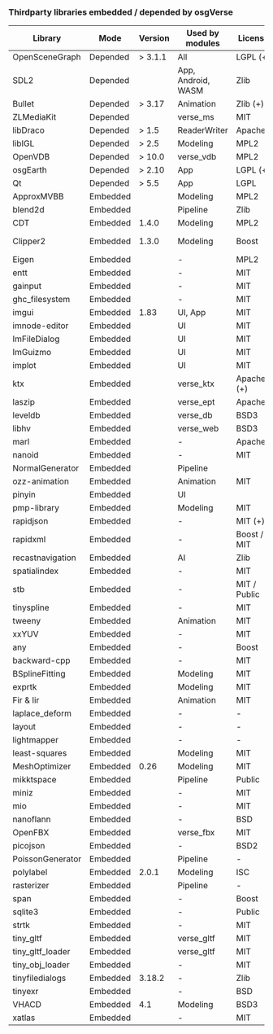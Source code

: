 ### Thirdparty libraries embedded / depended by osgVerse
| Library          | Mode     | Version   | Used by modules    | License      | Website |
|------------------|----------|-----------|--------------------|--------------|---------|
| OpenSceneGraph   | Depended | > 3.1.1   | All                | LGPL (+)     | https://github.com/openscenegraph/OpenSceneGraph |
| SDL2             | Depended |           | App, Android, WASM | Zlib         | https://github.com/libsdl-org/SDL |
| Bullet           | Depended | > 3.17    | Animation          | Zlib (+)     | https://github.com/bulletphysics/bullet3 |
| ZLMediaKit       | Depended |           | verse_ms           | MIT          | https://github.com/ZLMediaKit/ZLMediaKit |
| libDraco         | Depended | > 1.5     | ReaderWriter       | Apache2      | https://github.com/google/draco |
| libIGL           | Depended | > 2.5     | Modeling           | MPL2         | https://github.com/libigl/libigl |
| OpenVDB          | Depended | > 10.0    | verse_vdb          | MPL2         | https://github.com/AcademySoftwareFoundation/openvdb |
| osgEarth         | Depended | > 2.10    | App                | LGPL (+)     | https://github.com/gwaldron/osgearth |
| Qt               | Depended | > 5.5     | App                | LGPL         | |
| ApproxMVBB       | Embedded |           | Modeling           | MPL2         | https://github.com/gabyx/ApproxMVBB |
| blend2d          | Embedded |           | Pipeline           | Zlib         | https://github.com/blend2d/blend2d |
| CDT              | Embedded | 1.4.0     | Modeling           | MPL2         | https://github.com/artem-ogre/CDT |
| Clipper2         | Embedded | 1.3.0     | Modeling           | Boost        | https://github.com/collmot/Clipper2/tree/feat/cpp11-support |
| Eigen            | Embedded |           | -                  | MPL2         | https://gitlab.com/libeigen/eigen |
| entt             | Embedded |           | -                  | MIT          | https://github.com/skypjack/entt |
| gainput          | Embedded |           | -                  | MIT          | https://github.com/jkuhlmann/gainput |
| ghc_filesystem   | Embedded |           | -                  | MIT          | https://github.com/gulrak/filesystem |
| imgui            | Embedded | 1.83      | UI, App            | MIT          | https://github.com/ocornut/imgui |
| imnode-editor    | Embedded |           | UI                 | MIT          | https://github.com/thedmd/imgui-node-editor |
| ImFileDialog     | Embedded |           | UI                 | MIT          | https://github.com/dfranx/ImFileDialog |
| ImGuizmo         | Embedded |           | UI                 | MIT          | https://github.com/CedricGuillemet/ImGuizmo |
| implot           | Embedded |           | UI                 | MIT          | https://github.com/epezent/implot |
| ktx              | Embedded |           | verse_ktx          | Apache2 (+)  | https://github.com/KhronosGroup/KTX-Software |
| laszip           | Embedded |           | verse_ept          | Apache2      | https://github.com/LASzip/LASzip |
| leveldb          | Embedded |           | verse_db           | BSD3         | https://github.com/google/leveldb |
| libhv            | Embedded |           | verse_web          | BSD3         | https://github.com/ithewei/libhv |
| marl             | Embedded |           | -                  | Apache2      | https://github.com/google/marl |
| nanoid           | Embedded |           | -                  | MIT          | https://github.com/mcmikecreations/nanoid_cpp |
| NormalGenerator  | Embedded |           | Pipeline           |              | |
| ozz-animation    | Embedded |           | Animation          | MIT          | https://github.com/guillaumeblanc/ozz-animation |
| pinyin           | Embedded |           | UI                 |              | |
| pmp-library      | Embedded |           | Modeling           | MIT          | https://github.com/pmp-library/pmp-library |
| rapidjson        | Embedded |           | -                  | MIT (+)      | https://github.com/Tencent/rapidjson |
| rapidxml         | Embedded |           | -                  | Boost / MIT  | https://rapidxml.sourceforge.net/ |
| recastnavigation | Embedded |           | AI                 | Zlib         | https://github.com/recastnavigation/recastnavigation |
| spatialindex     | Embedded |           | -                  | MIT          | https://github.com/libspatialindex/libspatialindex |
| stb              | Embedded |           | -                  | MIT / Public | https://github.com/nothings/stb |
| tinyspline       | Embedded |           | -                  | MIT          | https://github.com/msteinbeck/tinyspline |
| tweeny           | Embedded |           | Animation          | MIT          | https://github.com/mobius3/tweeny |
| xxYUV            | Embedded |           | -                  | MIT          | https://github.com/metarutaiga/xxYUV |
| any              | Embedded |           | -                  | Boost        | https://github.com/thelink2012/any |
| backward-cpp     | Embedded |           | -                  | MIT          | https://github.com/bombela/backward-cpp |
| BSplineFitting   | Embedded |           | Modeling           | MIT          | https://github.com/QianZheng/BSplineFitting/tree/master |
| exprtk           | Embedded |           | Modeling           | MIT          | https://github.com/ArashPartow/exprtk |
| Fir & Iir        | Embedded |           | Animation          | MIT          | https://github.com/berndporr |
| laplace_deform   | Embedded |           | -                  | -            | |
| layout           | Embedded |           | -                  | -            | |
| lightmapper      | Embedded |           | -                  | -            | https://github.com/ands/lightmapper |
| least-squares    | Embedded |           | Modeling           | MIT          | https://github.com/Rookfighter/least-squares-cpp |
| MeshOptimizer    | Embedded | 0.26      | Modeling           | MIT          | https://github.com/zeux/meshoptimizer |
| mikktspace       | Embedded |           | Pipeline           | Public       | https://github.com/mmikk/MikkTSpace |
| miniz            | Embedded |           | -                  | MIT          | https://github.com/richgel999/miniz |
| mio              | Embedded |           | -                  | MIT          | https://github.com/vimpunk/mio |
| nanoflann        | Embedded |           | -                  | BSD          | https://github.com/jlblancoc/nanoflann |
| OpenFBX          | Embedded |           | verse_fbx          | MIT          | https://github.com/nem0/OpenFBX |
| picojson         | Embedded |           | -                  | BSD2         | https://github.com/kazuho/picojson |
| PoissonGenerator | Embedded |           | Pipeline           | -            | |
| polylabel        | Embedded | 2.0.1     | Modeling           | ISC          | https://github.com/mapbox/polylabel |
| rasterizer       | Embedded |           | Pipeline           | -            | https://github.com/rawrunprotected/rasterizer |
| span             | Embedded |           | -                  | Boost        | https://github.com/tcbrindle/span |
| sqlite3          | Embedded |           | -                  | Public       | https://www.sqlite.org/index.html |
| strtk            | Embedded |           | -                  | MIT          | https://github.com/ArashPartow/strtk |
| tiny_gltf        | Embedded |           | verse_gltf         | MIT          | https://github.com/syoyo/tinygltf |
| tiny_gltf_loader | Embedded |           | verse_gltf         | MIT          | https://github.com/syoyo/tinygltfloader |
| tiny_obj_loader  | Embedded |           | -                  | MIT          | https://github.com/tinyobjloader/tinyobjloader |
| tinyfiledialogs  | Embedded | 3.18.2    | -                  | Zlib         | https://sourceforge.net/projects/tinyfiledialogs/ |
| tinyexr          | Embedded |           | -                  | BSD          | https://github.com/syoyo/tinyexr |
| VHACD            | Embedded | 4.1       | Modeling           | BSD3         | https://github.com/kmammou/v-hacd
| xatlas           | Embedded |           | -                  | MIT          | https://github.com/jpcy/xatlas |